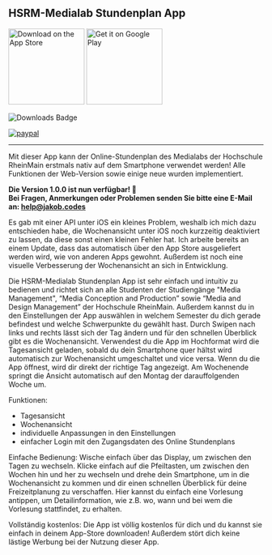 ## **HSRM-Medialab Stundenplan App**

<a href='https://itunes.apple.com/us/app/hsrm-medialab-stundenplan/id1239076997'><img alt='Download on the App Store' src='https://www.jakob.codes/hsrmmedialabtimetableapp/de-apple-badge.png' width='150'/></a>
<a href='https://play.google.com/store/apps/details?id=com.hsrmmedialabtimetableapp&pcampaignid=MKT-Other-global-all-co-prtnr-py-PartBadge-Mar2515-1'><img alt='Get it on Google Play' src='https://www.jakob.codes/hsrmmedialabtimetableapp/de-play-badge.png' width='150'/></a>

<img src="https://img.shields.io/badge/downloads-300-brightgreen.svg" alt="Downloads Badge">     

[![paypal](https://www.paypalobjects.com/en_US/i/btn/btn_donate_LG.gif)](https://www.paypal.com/cgi-bin/webscr?cmd=_s-xclick&hosted_button_id=JDQ25RR6Z3HFE)

___

Mit dieser App kann der Online-Stundenplan des Medialabs der Hochschule RheinMain erstmals nativ auf dem Smartphone verwendet werden!
Alle Funktionen der Web-Version sowie einige neue wurden implementiert.

**Die Version 1.0.0 ist nun verfügbar! :tada:    
Bei Fragen, Anmerkungen oder Problemen senden Sie bitte eine E-Mail an: help@jakob.codes**

Es gab mit einer API unter iOS ein kleines Problem, weshalb ich mich dazu entschieden habe, die Wochenansicht unter iOS noch kurzzeitig deaktiviert zu lassen, da diese sonst einen kleinen Fehler hat.
Ich arbeite bereits an einem Update, dass das automatisch über den App Store ausgeliefert werden wird, wie von anderen Apps gewohnt.
Außerdem ist noch eine visuelle Verbesserung der Wochenansicht an sich in Entwicklung.

Die HSRM-Medialab Stundenplan App ist sehr einfach und intuitiv zu bedienen und richtet sich an alle Studenten der Studiengänge "Media Management", “Media Conception and Production” sowie “Media and Design Management” der Hochschule RheinMain.
Außerdem kannst du in den Einstellungen der App auswählen in welchem Semester du dich gerade befindest und welche Schwerpunkte du gewählt hast. Durch Swipen nach links und rechts lässt sich der Tag ändern und für den schnellen Überblick gibt es die Wochenansicht.
Verwendest du die App im Hochformat wird die Tagesansicht geladen, sobald du dein Smartphone quer hältst wird automatisch zur Wochenansicht umgeschaltet und vice versa.
Wenn du die App öffnest, wird dir direkt der richtige Tag angezeigt. Am Wochenende springt die Ansicht automatisch auf den Montag der darauffolgenden Woche um.

Funktionen:
- Tagesansicht
- Wochenansicht
- individuelle Anpassungen in den Einstellungen
- einfacher Login mit den Zugangsdaten des Online Stundenplans

Einfache Bedienung:
Wische einfach über das Display, um zwischen den Tagen zu wechseln. Klicke einfach auf die Pfeiltasten, um zwischen den Wochen hin und her zu wechseln und drehe dein Smartphone, um in die Wochenansicht zu kommen und dir einen schnellen Überblick für deine Freizeitplanung zu verschaffen. Hier kannst du einfach eine Vorlesung antippen, um Detailinformation, wie z.B. wo, wann und bei wem die Vorlesung stattfindet, zu erhalten.

Vollständig kostenlos:
Die App ist völlig kostenlos für dich und du kannst sie einfach in deinem App-Store downloaden! Außerdem stört dich keine lästige Werbung bei der Nutzung dieser App.

